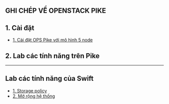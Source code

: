## GHI CHÉP VỀ OPENSTACK PIKE

## 1. Cài đặt
- [1. Cài đặt OPS Pike với mô hình 5 node](./docs/install_basic.md)

## 2. Lab các tính năng trên Pike
---

## Lab các tính năng của Swift
- [1. Storage policy](./docs/swift_storage_policy.md)
- [2. Mở rộng hệ thống](./docs/swift_scale.md)
